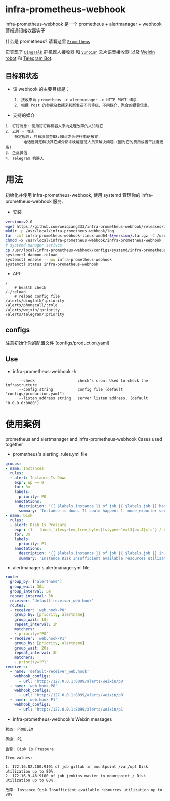 # infra-prometheus-webhook

infra-prometheus-webhook 是一个 prometheus + alertmanager + webhook 警报通知接收器钩子

什么是 prometheus? 请看这里 [`Prometheus`](https://prometheus.io/docs/introduction/overview/#what-is-prometheus)

它实现了 [`DingTalk`](https://open-doc.dingtalk.com/microapp/serverapi2/qf2nxq) 群机器人接收器
和 [`yunpian`](https://github.com/yunpian/yunpian-go-sdk) 云片语音接收器
以及 [Weixin robot](https://developer.work.weixin.qq.com/document/path/91770)
和 [Telegram Bot](https://core.telegram.org/bots/api).

## 目标和状态
- 该 webhook 的主要目标是：
```text
    1. 接收来自 prometheus -> alertmanager -> HTTP POST 请求.
    2. 根据 Post 的参数及数据来判断发送不同等级、不同媒介、聚合的报警信息.
```
- 支持的媒介
```text
1. 钉钉消息: 使用钉钉群机器人来向处理故障的人知晓它
2. 云片 - 电话
    特定规则: 只有凌晨至08:00点才会进行电话报警. 
        电话是特定解决其它媒介都未唤醒值班人员来解决问题.(因为它的费用或者干扰度更高)
3. 企业微信
4. Telegram 机器人
```

# 用法

初始化并使用 infra-prometheus-webhook, 
使用 systemd 管理你的 infra-prometheus-webhook 服务.

- 安装
```bash
version=v2.0
wget https://github.com/weiqiang333/infra-prometheus-webhook/releases/download/${version}/infra-prometheus-webhook-linux-amd64-${version}.tar.gz
mkdir -p /usr/local/infra-prometheus-webhook/log
tar -zxf infra-prometheus-webhook-linux-amd64-${version}.tar.gz -C /usr/local/infra-prometheus-webhook
chmod +x /usr/local/infra-prometheus-webhook/infra-prometheus-webhook
# systemd manager serivce
cp /usr/local/infra-prometheus-webhook/configs/systemd/infra-prometheus-webhook.service /etc/systemd/system/
systemctl daemon-reload
systemctl enable --now infra-prometheus-webhook
systemctl status infra-prometheus-webhook
```
- API
```text
/
    # health check
/-/reload
    # reload config file
/alerts/dingtalk/:priority
/alerts/phonecall/:role
/alerts/weixin/:priority
/alerts/telegram/:priority
```

## configs
注意初始化你的配置文件 (configs/production.yaml)


## Use

- infra-prometheus-webhook -h
```
      --check                   check's cron: Used to check the infrastructure
      --config string           config file (default "configs/production.yaml")
      --listen_address string   server listen address. (default "0.0.0.0:8080")
```

# 使用案例
prometheus and alertmanager and infra-prometheus-webhook Cases used together
- prometheus's alerting_rules.yml file
```yaml
groups:
- name: Instances
  rules:
  - alert: Instance Is Down
    expr: up == 0
    for: 3m
    labels:
      priority: P0
    annotations:
      description: '{{ $labels.instance }} of job {{ $labels.job }} has been down for more than 3 minutes.'
      summary: 'Instance is down. It could happen: 1. node_exporter service run is failed; 2. A critical error has occurred on the Instance, cause instance is down;'
- name: Disk
  rules:
  - alert: Disk Is Pressure
    expr: (1-  (node_filesystem_free_bytes{fstype=~"ext3|ext4|xfs"} / node_filesystem_size_bytes{fstype=~"ext3|ext4|xfs"}) ) * 100 > 80
    for: 3m
    labels:
      priority: P1
    annotations:
      description: '{{ $labels.instance }} of job {{ $labels.job }} in mountpoint {{ $labels.mountpoint }} Disk utilization up to 80%.'
      summary: 'Instance Disk Insufficient available resources utilization up to 80%'
```

- alertmanager's alertmanager.yml file
```yaml
route:
  group_by: ['alertname']
  group_wait: 30s
  group_interval: 5m
  repeat_interval: 3h
  receiver: 'default-receiver_web.hook'
  routes:
  - receiver: 'web.hook-P0'
    group_by: [priority, alertname]
    group_wait: 10s
    repeat_interval: 1h
    matchers:
    - priority="P0"
  - receiver: 'web.hook-P1'
    group_by: [priority, alertname]
    group_wait: 20s
    repeat_interval: 3h
    matchers:
    - priority="P1"
receivers:
  - name: 'default-receiver_web.hook'
    webhook_configs:
      - url: 'http://127.0.0.1:8099/alerts/weixin/p0'
  - name: 'web.hook-P0'
    webhook_configs:
      - url: 'http://127.0.0.1:8099/alerts/weixin/p0'
  - name: 'web.hook-P1'
    webhook_configs:
      - url: 'http://127.0.0.1:8099/alerts/weixin/p1'
```
- infra-prometheus-webhook's Weixin messages
```text
状态: PROBLEM

等级: P1

告警: Disk Is Pressure

Item values: 

1. 172.16.82.100:9101 of job gitlab in mountpoint /var/opt Disk utilization up to 80%.
2. 172.16.9.46:9100 of job jenkins_master in mountpoint / Disk utilization up to 80%.

故障: Instance Disk Insufficient available resources utilization up to 80%
```